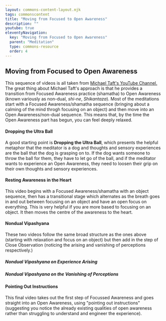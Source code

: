 ```yaml
---
layout: commons-content-layout.njk
tags: commonscontent
title: "Moving from Focused to Open Awareness"
description: ""
youtube: true
eleventyNavigation:
  key: "Moving from Focused to Open Awareness"
  parent: "Meditation"
  type: commons-resource
  order: 4
---
```


<h2>Moving from Focused to Open Awareness</h2>
<p class="lead">This sequence of videos is all taken from <a href="https://www.youtube.com/channel/UCnKdQDH10tUQNhdyXhAy0Tw" target="_blank" rel="noopener noreferrer">Michael Taft's YouTube Channel.</a> The great thing about Michael Taft's approach is that he provides a transition from Focused Awareness practice (shamatha) to Open Awareness (known variously as non-dual, <i>shi-ne</i>, <i>Shikantaza</i>).  Most of the meditations start with a Focused Awareness/shamatha sequence (bringing about a calming of the mind throgh focusing on an object) and then move into an Open Awareness/non-dual sequence. This means that, by the time the Open Awareness part has begun, you can feel deeply relaxed.</p>

<h4>Dropping the Ultra Ball</h4>
<p>A good starting point is <strong>Dropping the Ultra Ball</strong>, which presents the helpful metaphor that the meditator is a dog and thoughts and sensory experiences are the ball that the dog is grasping on to.  If the dog wants someone to throw the ball for them, they have to let go of the ball, and if the meditator wants to experience an Open Awareness, they need to loosen their grip on their own thoughts and sensory experiences.</p>
<lite-youtube videoid="7YQAZ9T0DmI" playlabel="Dropping the Ultra Ball"></lite-youtube>

<h4>Resting Awareness in the Heart</h4>
<p>This video begins with a Focused Awareness/shamatha with an object sequence, then has a transitional stage which alternates as the breath goes in and out between focusing on an object and have an open focus on everything.  This is very helpful if you are more based to focusing on an object. It then moves the centre of the awareness to the heart.</p>
<lite-youtube videoid="L90x-uhcSw8" playlabel="Resting Awareness in the Heart"></lite-youtube>

<h4>Nondual Vipashyana</h4>
<p>These two videos follow the same broad structure as the ones above (starting with relaxation and focus on an object) but then add in the step of Close Observation (noticing the arising and vanishing of perceptions respectively.)</p>
<h5>Nondual Vipashyana on Experience Arising</h5>
<lite-youtube videoid="rn5rkO-EFmU" playlabel="Nondual Vipashyana on Experience Arising"></lite-youtube>
<h5>Nondual Vipashyana on the Vanishing of Perceptions</h5>
<lite-youtube videoid="De5EeUr7l98" playlabel="Nondual Vipashyana on the Vanishing of Perceptions"></lite-youtube>

<h4>Pointing Out Instructions</h4>
<p>This final video takes out the first step of Focussed Awareness and goes straight into an Open Awareness, using "pointing out instructions" (suggesting you notice the already existing qualities of open awareness rather than struggling to understand and engineer the experience).</p>

<lite-youtube videoid="-AcO9bTtFEo" playlabel="Pointing Out Instructions"></lite-youtube>
